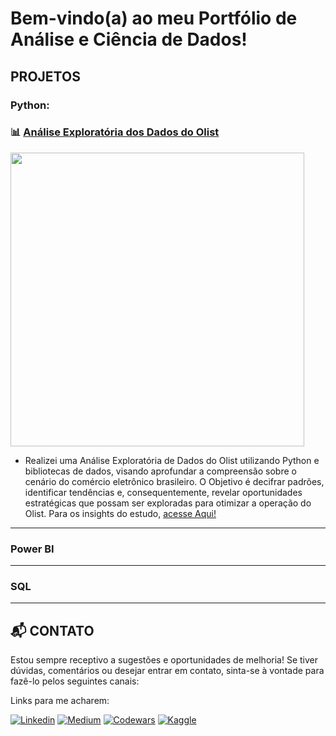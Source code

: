 # Bem-vindo(a) ao meu Portfólio de Análise e Ciência de Dados!


## PROJETOS
### Python:
### 📊 [Análise Exploratória dos Dados do Olist](https://github.com/Hiagosacciloto/EDA_Olist)
<img src="https://github.com/Hiagosacciloto/Portfolio/assets/128402589/55e606eb-5f9e-44b3-afd3-d2a8c0579590" width="470">


- Realizei uma Análise Exploratória de Dados do Olist utilizando Python e bibliotecas de dados, visando aprofundar a compreensão sobre o cenário do comércio eletrônico brasileiro. O Objetivo é decifrar padrões, identificar tendências e, consequentemente, revelar oportunidades estratégicas que possam ser exploradas para otimizar a operação do Olist. Para os insights do estudo, [acesse Aqui!](https://github.com/Hiagosacciloto/EDA_Olist)


_______________
### Power BI

_______________
### SQL

_______________
## 📬 CONTATO
Estou sempre receptivo a sugestões e oportunidades de melhoria! Se tiver dúvidas, comentários ou desejar entrar em contato, sinta-se à vontade para fazê-lo pelos seguintes canais:

Links para me acharem:

[![Linkedin](https://img.shields.io/badge/LinkedIn-0077B5?style=for-the-badge&logo=linkedin&logoColor=white)](https://www.linkedin.com/in/hiagosacciloto/)
[![Medium](https://img.shields.io/badge/Medium-12100E?style=for-the-badge&logo=medium&logoColor=white)](https://medium.com/@hiago.sacciloto)
[![Codewars](https://img.shields.io/badge/Codewars-B1361E?style=for-the-badge&logo=Codewars&logoColor=white)](https://www.codewars.com/users/Hiagosacciloto)
[![Kaggle](https://img.shields.io/badge/Kaggle-20BEFF?style=for-the-badge&logo=Kaggle&logoColor=white)](https://www.kaggle.com/hiagosacciloto)
